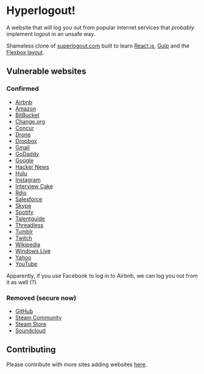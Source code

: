 # Hyperlogout!

A website that will log you out from popular internet services that *probably* implement logout in an unsafe
way.

Shameless clone of [superlogout.com](http://superlogout.com) built to learn
[React.js](https://facebook.github.io/react/), [Gulp](http://gulpjs.com/) and the
[Flexbox layout](https://css-tricks.com/snippets/css/a-guide-to-flexbox/).

## Vulnerable websites

### Confirmed

+ [Airbnb](https://www.airbnb.com/)
+ [Amazon](https://www.amazon.com/)
+ [BitBucket](https://bitbucket.org/)
+ [Change.org](https://www.change.org/)
+ [Concur](https://www.concur.com/)
+ [Drone](https://drone.io/)
+ [Dropbox](https://www.dropbox.com/)
+ [Gmail](https://mail.google.com/)
+ [GoDaddy](https://godaddy.com/)
+ [Google](https://www.google.com/)
+ [Hacker News](https://news.ycombinator.com/news/)
+ [Hulu](http://hulu.com/)
+ [Instagram](https://instagram.com/)
+ [Interview Cake](https://www.interviewcake.com/)
+ [Rdio](http://www.rdio.com/)
+ [Salesforce](http://www.salesforce.com/)
+ [Skype](http://http://www.skype.com/)
+ [Spotify](https://www.spotify.com/)
+ [Talentguide](http://www.talentguide.co/)
+ [Threadless](https://www.threadless.com/)
+ [Tumblr](https://www.tumblr.com/)
+ [Twitch](http://www.twitch.tv/)
+ [Wikipedia](https://www.wikipedia.org/)
+ [Windows Live](https://login.live.com/)
+ [Yahoo](https://yahoo.com/)
+ [YouTube](https://www.youtube.com/)

Apparently, if you use Facebook to log in to Airbnb, we can log you out from it as well (?).

### Removed (secure now)

+ [GitHub](https://github.com/)
+ [Steam Community](http://steamcommunity.com/)
+ [Steam Store](http://store.steampowered.com/)
+ [Soundcloud](https://soundcloud.com/)

## Contributing

Please contribute with more sites adding websites
[here](https://github.com/thewarpaint/hyperlogout/blob/master/app/main.js#L8).
